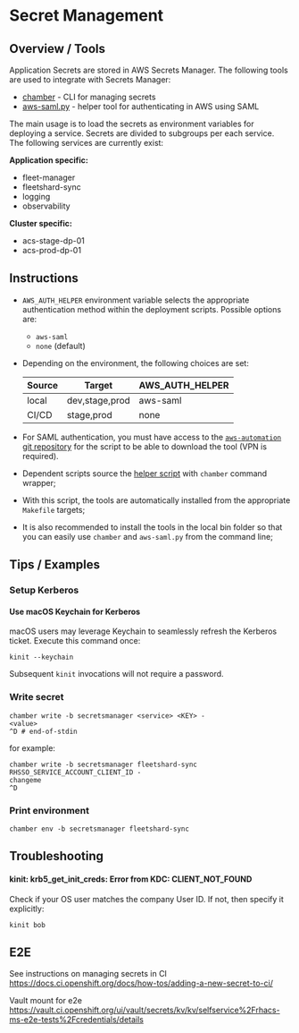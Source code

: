 # Secret Management

## Overview / Tools
Application Secrets are stored in AWS Secrets Manager.
The following tools are used to integrate with Secrets Manager:
- [chamber](https://github.com/segmentio/chamber) - CLI for managing secrets
- [aws-saml.py](https://gitlab.corp.redhat.com/compute/aws-automation) - helper tool for authenticating in AWS using SAML

The main usage is to load the secrets as environment variables for deploying a service.
Secrets are divided to subgroups per each service. The following services are currently exist:

**Application specific:**
- fleet-manager
- fleetshard-sync
- logging
- observability

**Cluster specific:**
- acs-stage-dp-01
- acs-prod-dp-01

## Instructions
- `AWS_AUTH_HELPER` environment variable selects the appropriate authentication method within the deployment scripts. Possible options are:
  - `aws-saml`
  - `none` (default)
- Depending on the environment, the following choices are set:

    | Source | Target         | AWS_AUTH_HELPER |
    |--------|----------------|-----------------|
    | local  | dev,stage,prod | aws-saml        |
    | CI/CD  | stage,prod     | none            |

- For SAML authentication, you must have access to the [`aws-automation` git repository](https://gitlab.corp.redhat.com/compute/aws-automation) for the script to be able to download the tool (VPN is required).
- Dependent scripts source the [helper script](./../../scripts/lib/external_config.sh) with `chamber` command wrapper;
- With this script, the tools are automatically installed from the appropriate `Makefile` targets;
- It is also recommended to install the tools in the local bin folder so that you can easily use `chamber` and `aws-saml.py` from the command line;

## Tips / Examples

### Setup Kerberos
#### Use macOS Keychain for Kerberos
macOS users may leverage Keychain to seamlessly refresh the Kerberos ticket. Execute this command once:
```shell
kinit --keychain
```
Subsequent `kinit` invocations will not require a password.
### Write secret
```shell
chamber write -b secretsmanager <service> <KEY> -
<value>
^D # end-of-stdin
```
for example:
```shell
chamber write -b secretsmanager fleetshard-sync RHSSO_SERVICE_ACCOUNT_CLIENT_ID -
changeme
^D
```

### Print environment
```shell
chamber env -b secretsmanager fleetshard-sync
```

## Troubleshooting
#### kinit: krb5_get_init_creds: Error from KDC: CLIENT_NOT_FOUND
Check if your OS user matches the company User ID. If not, then specify it explicitly:
```shell
kinit bob
```

## E2E

See instructions on managing secrets in CI https://docs.ci.openshift.org/docs/how-tos/adding-a-new-secret-to-ci/

Vault mount for e2e https://vault.ci.openshift.org/ui/vault/secrets/kv/kv/selfservice%2Frhacs-ms-e2e-tests%2Fcredentials/details
